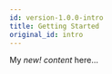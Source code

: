 ```yaml
---
id: version-1.0.0-intro
title: Getting Started
original_id: intro
---
```


My *new! content* here...
